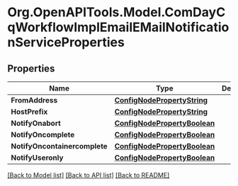 # Org.OpenAPITools.Model.ComDayCqWorkflowImplEmailEMailNotificationServiceProperties
## Properties

Name | Type | Description | Notes
------------ | ------------- | ------------- | -------------
**FromAddress** | [**ConfigNodePropertyString**](ConfigNodePropertyString.md) |  | [optional] 
**HostPrefix** | [**ConfigNodePropertyString**](ConfigNodePropertyString.md) |  | [optional] 
**NotifyOnabort** | [**ConfigNodePropertyBoolean**](ConfigNodePropertyBoolean.md) |  | [optional] 
**NotifyOncomplete** | [**ConfigNodePropertyBoolean**](ConfigNodePropertyBoolean.md) |  | [optional] 
**NotifyOncontainercomplete** | [**ConfigNodePropertyBoolean**](ConfigNodePropertyBoolean.md) |  | [optional] 
**NotifyUseronly** | [**ConfigNodePropertyBoolean**](ConfigNodePropertyBoolean.md) |  | [optional] 

[[Back to Model list]](../README.md#documentation-for-models) [[Back to API list]](../README.md#documentation-for-api-endpoints) [[Back to README]](../README.md)

